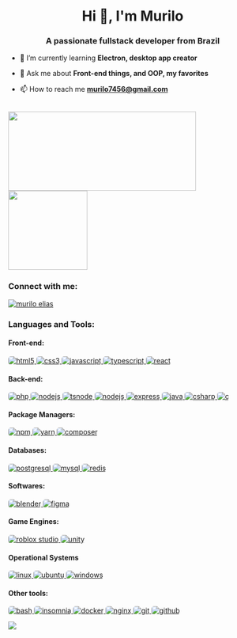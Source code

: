 <h1 align="center">Hi 👋, I'm Murilo</h1>
<h3 align="center">A passionate fullstack developer from Brazil</h3>

- 🌱 I’m currently learning **Electron, desktop app creator**

- 💬 Ask me about **Front-end things, and OOP, my favorites**

- 📫 How to reach me **murilo7456@gmail.com**

<div align="left" style="display: inline_block"><br>
  <img height="160em" width="380em" src="https://github-readme-stats.vercel.app/api?username=iloElias&show_icons=true&theme=dracula&include_all_commits=true&count_private=true"/>
  <img height="160em" src="https://github-readme-stats.vercel.app/api/top-langs/?username=iloElias&hide=css,scss,html&layout=compact&langs_count=6&theme=dracula&include_all_commits=true&count_private=true&card_width=200em"/>
</div>

<h3 align="left">Connect with me:</h3>
<p align="left">

<a href="https://www.linkedin.com/in/murilo-elias-487b7a226/" target="blank"><img align="center" src="https://img.shields.io/badge/LinkedIn-0A66C2.svg?style=for-the-badge&logo=LinkedIn&logoColor=white" alt="murilo elias"/></a>
</p>

<h3 align="left">Languages and Tools:</h3>
<h4 align="left">Front-end:</h4>
<p align="left">
    <a href="https://www.w3.org/html/" target="_blank" rel="noreferrer" title="HTML">
        <img style="border-radius: 5px" src="https://img.shields.io/badge/HTML5-E34F26.svg?style=for-the-badge&logo=HTML5&logoColor=white"
            alt="html5"/>
    </a>
    <a href="https://www.w3schools.com/css/" target="_blank" rel="noreferrer" title="CSS">
        <img style="border-radius: 5px" src="https://img.shields.io/badge/CSS3-1572B6.svg?style=for-the-badge&logo=CSS3&logoColor=white"
            alt="css3"/>
    </a>
    <a href="https://developer.mozilla.org/en-US/docs/Web/JavaScript" target="_blank" rel="noreferrer" title="JavaScript">
        <img style="border-radius: 5px" src="https://img.shields.io/badge/JavaScript-F7DF1E.svg?style=for-the-badge&logo=JavaScript&logoColor=black"
            alt="javascript"/>
    </a>
    <a href="https://www.typescriptlang.org/" target="_blank" rel="noreferrer" title="TypeScript">
        <img style="border-radius: 5px" src="https://img.shields.io/badge/TypeScript-3178C6.svg?style=for-the-badge&logo=TypeScript&logoColor=white"
            alt="typescript"/>
    </a>
    <a href="https://reactjs.org/" target="_blank" rel="noreferrer" title="React JS">
        <img style="border-radius: 5px" src="https://img.shields.io/badge/React-61DAFB.svg?style=for-the-badge&logo=React&logoColor=black"
            alt="react"/>
    </a>
</p>
<h4 align="left">Back-end:</h4>
<p align="left">
    <a href="https://www.php.net" target="_blank" rel="noreferrer" title="PHP">
        <img style="border-radius: 5px" src="https://img.shields.io/badge/PHP-777BB4.svg?style=for-the-badge&logo=PHP&logoColor=white" alt="php"
           />
    </a>
    <a href="https://nodejs.org" target="_blank" rel="noreferrer" title="Node JS">
        <img style="border-radius: 5px" src="https://img.shields.io/badge/Node.js-5FA04E.svg?style=for-the-badge&logo=nodedotjs&logoColor=white" alt="nodejs"/>
    </a>
    <a href="https://typestrong.org/ts-node/" target="_blank" rel="noreferrer" title="Typescript Node">
        <img style="border-radius: 5px" src="https://img.shields.io/badge/tsnode-3178C6.svg?style=for-the-badge&logo=ts-node&logoColor=white" alt="tsnode"/>
    </a>
    <a href="https://lua.org" target="_blank" rel="noreferrer" title="Lua">
        <img style="border-radius: 5px" src="https://img.shields.io/badge/Lua-2C2D72.svg?style=for-the-badge&logo=Lua&logoColor=white"
            alt="nodejs"/>
    </a>
    <!-- <a href="https://luau-lang.org/" target="_blank" rel="noreferrer" title="Luau">
        <img style="border-radius: 5px" src="https://luau-lang.org/favicon.ico"
            alt="nodejs"/>
    </a> -->
    <a href="https://expressjs.com" target="_blank" rel="noreferrer" title="Express JS">
        <img style="border-radius: 5px" src="https://img.shields.io/badge/Express-000000.svg?style=for-the-badge&logo=Express&logoColor=white"
        alt="express"/>
    </a>
    <a href="https://www.java.com" target="_blank" rel="noreferrer" title="Java">
        <img style="border-radius: 5px" src="https://img.shields.io/badge/java-%23ED8B00.svg?style=for-the-badge&logo=openjdk&logoColor=white" alt="java"
           />
    </a>
    <a href="https://www.w3schools.com/cs/" target="_blank" rel="noreferrer" title="C Sharp">
        <img style="border-radius: 5px" src="https://img.shields.io/badge/c%23-%23239120.svg?style=for-the-badge&logo=csharp&logoColor=white"
            alt="csharp"/>
    </a>
    <a href="https://www.cprogramming.com/" target="_blank" rel="noreferrer" title="C">
        <img style="border-radius: 5px" src="https://img.shields.io/badge/c-%2300599C.svg?style=for-the-badge&logo=c&logoColor=white" alt="c"/>
    </a>
</p>
<h4 align="left">Package Managers:</h4>
<p align="left">
    <a href="https://www.npmjs.com/" target="_blank" rel="noreferrer" title="NPM JS">
        <img style="border-radius: 5px" src="https://img.shields.io/badge/npm-CB3837.svg?style=for-the-badge&logo=npm&logoColor=white"
            alt="npm"/>
    </a>
    <a href="https://yarnpkg.com/" target="_blank" rel="noreferrer" title="Yarn JS">
        <img style="border-radius: 5px" src="https://img.shields.io/badge/Yarn-2C8EBB.svg?style=for-the-badge&logo=Yarn&logoColor=white"
            alt="yarn"/>
    </a>
    <a href="https://getcomposer.org/" target="_blank" rel="noreferrer" title="Composer">
        <img style="border-radius: 5px" src="https://img.shields.io/badge/Composer-885630.svg?style=for-the-badge&logo=Composer&logoColor=white"
            alt="composer"/>
    </a>
</p>
<h4 align="left">Databases:</h4>
<p align="left">
    <a href="https://www.postgresql.org" target="_blank" rel="noreferrer" title="PostgreSQL">
        <img style="border-radius: 5px" src="https://img.shields.io/badge/PostgreSQL-4169E1.svg?style=for-the-badge&logo=PostgreSQL&logoColor=white"
            alt="postgresql"/>
    </a>
    <a href="https://www.mysql.com/" target="_blank" rel="noreferrer" title="MySQL">
        <img style="border-radius: 5px" src="https://img.shields.io/badge/MySQL-4479A1.svg?style=for-the-badge&logo=MySQL&logoColor=white"
            alt="mysql"/>
    </a>
    <a href="https://redis.io" target="_blank" rel="noreferrer" title="Redis">
        <img style="border-radius: 5px" src="https://img.shields.io/badge/Redis-FF4438.svg?style=for-the-badge&logo=Redis&logoColor=white"
            alt="redis"/>
    </a>
</p>
<h4 align="left">Softwares:</h4>
<p align="left">
    <a href="https://www.blender.org/" target="_blank" rel="noreferrer" title="Blender">
        <img style="border-radius: 5px" src="https://img.shields.io/badge/Blender-E87D0D.svg?style=for-the-badge&logo=Blender&logoColor=white" alt="blender"
           />
    </a>
    <a href="https://www.figma.com/" target="_blank" rel="noreferrer" title="Figma">
        <img style="border-radius: 5px" src="https://img.shields.io/badge/Figma-F24E1E.svg?style=for-the-badge&logo=Figma&logoColor=white" alt="figma"/>
    </a>
</p>
<h4 align="left">Game Engines:</h4>
<p align="left">
    <a href="https://create.roblox.com/" target="_blank" rel="noreferrer" title="Roblox Studio">
        <img style="border-radius: 5px" src="https://img.shields.io/badge/Roblox%20Studio-00A2FF.svg?style=for-the-badge&logo=Roblox-Studio&logoColor=white" alt="roblox studio"/>
    </a>
    <a href="https://unity.com/" target="_blank" rel="noreferrer" title="Unity">
        <img style="border-radius: 5px" src="https://img.shields.io/badge/Unity-FFFFFF.svg?style=for-the-badge&logo=Unity&logoColor=black" alt="unity" style="background-color: white; border-radius: 8px"/>
    </a>
</p>
<h4 align="left">Operational Systems</h4>
<p align="left">
    <a href="https://www.linux.org/" target="_blank" rel="noreferrer" title="Linux">
        <img style="border-radius: 5px" src="https://img.shields.io/badge/Linux-FCC624.svg?style=for-the-badge&logo=Linux&logoColor=black" alt="linux"
           />
    </a>
    <a href="https://ubuntu.com/" target="_blank" rel="noreferrer" title="Ubuntu">
        <img style="border-radius: 5px" src="https://img.shields.io/badge/Ubuntu-E95420.svg?style=for-the-badge&logo=Ubuntu&logoColor=white" alt="ubuntu"
           />
    </a>
    <a href="https://www.microsoft.com/windows/" target="_blank" rel="noreferrer" title="Windows">
        <img style="border-radius: 5px" src="https://img.shields.io/badge/Windows-0078D6?style=for-the-badge&logo=windows&logoColor=white" alt="windows"
           />
    </a>
</p>
<h4 align="left">Other tools:</h4>
<p align="left">
    <a href="https://www.gnu.org/software/bash/" target="_blank" rel="noreferrer" title="Bash">
        <img style="border-radius: 5px" src="https://img.shields.io/badge/GNU%20Bash-4EAA25.svg?style=for-the-badge&logo=GNU-Bash&logoColor=white" alt="bash"/>
    </a>
    <a href="https://insomnia.rest/" target="_blank" rel="noreferrer" title="Insomnia">
        <img style="border-radius: 5px" src="https://img.shields.io/badge/Insomnia-4000BF.svg?style=for-the-badge&logo=Insomnia&logoColor=white"
        alt="insomnia"/>
    </a>
    <a href="https://www.docker.com/" target="_blank" rel="noreferrer" title="Docker">
        <img style="border-radius: 5px" src="https://img.shields.io/badge/Docker-2496ED.svg?style=for-the-badge&logo=Docker&logoColor=white"
        alt="docker"/>
    </a>
    <a href="https://www.nginx.com" target="_blank" rel="noreferrer" title="Nginx">
        <img style="border-radius: 5px" src="https://img.shields.io/badge/NGINX-009639.svg?style=for-the-badge&logo=NGINX&logoColor=white" alt="nginx"
           />
    </a>
    <a href="https://git-scm.com/" target="_blank" rel="noreferrer" title="Git">
        <img style="border-radius: 5px" src="https://img.shields.io/badge/Git-F05032.svg?style=for-the-badge&logo=Git&logoColor=white" alt="git"/>
    </a>
    <a href="https://git-scm.com/" target="_blank" rel="noreferrer" title="Github">
        <img style="border-radius: 5px" src="https://img.shields.io/badge/GitHub-181717.svg?style=for-the-badge&logo=GitHub&logoColor=white" alt="github"/>
    </a>
</p>

![](https://hit.yhype.me/github/profile?user_id=106710958)
